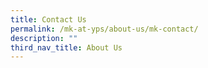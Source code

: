 ```yaml
---
title: Contact Us
permalink: /mk-at-yps/about-us/mk-contact/
description: ""
third_nav_title: About Us
---
```


